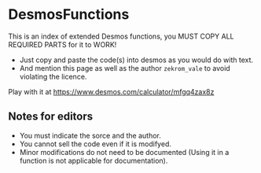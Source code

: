 # DesmosFunctions
This is an index of extended Desmos functions, you MUST COPY ALL REQUIRED PARTS for it to WORK!
* Just copy and paste the code(s) into desmos as you would do with text.
* And mention this page as well as the author `zekrom_vale` to avoid violating the licence.

Play with it at https://www.desmos.com/calculator/mfgq4zax8z

## Notes for editors
* You must indicate the sorce and the author.
* You cannot sell the code even if it is modifyed.
* Minor modifications do not need to be documented (Using it in a function is not applicable for documentation).
